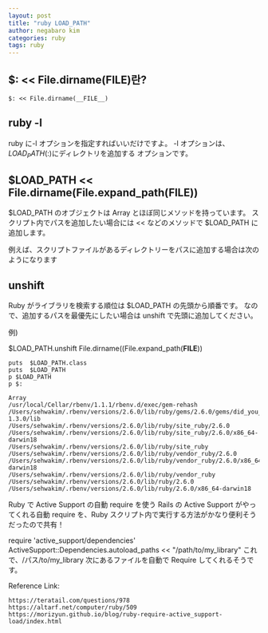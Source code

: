 ```yaml
---
layout: post
title: "ruby LOAD_PATH"
author: negabaro kim
categories: ruby
tags: ruby
---
```


## \$: << File.dirname(**FILE**)란?

```
$: << File.dirname(__FILE__)
```

## ruby -l

ruby に-l オプションを指定すればいいだけですよ。
-l オプションは、$LOAD_PATH($:)にディレクトリを追加する
オプションです。

## \$LOAD_PATH << File.dirname(File.expand_path(**FILE**))

$LOAD_PATH のオブジェクトは Array とほぼ同じメソッドを持っています。 
スクリプト内でパスを追加したい場合には << などのメソッドで $LOAD_PATH に追加します。

例えば、スクリプトファイルがあるディレクトリーをパスに追加する場合は次のようになります

## unshift

Ruby がライブラリを検索する順位は \$LOAD_PATH の先頭から順番です。
なので、追加するパスを最優先にしたい場合は unshift で先頭に追加してください。

例)

\$LOAD_PATH.unshift File.dirname((File.expand_path(**FILE**))

```
puts  $LOAD_PATH.class
puts  $LOAD_PATH
p $LOAD_PATH
p $:
```

```
Array
/usr/local/Cellar/rbenv/1.1.1/rbenv.d/exec/gem-rehash
/Users/sehwakim/.rbenv/versions/2.6.0/lib/ruby/gems/2.6.0/gems/did_you_mean-1.3.0/lib
/Users/sehwakim/.rbenv/versions/2.6.0/lib/ruby/site_ruby/2.6.0
/Users/sehwakim/.rbenv/versions/2.6.0/lib/ruby/site_ruby/2.6.0/x86_64-darwin18
/Users/sehwakim/.rbenv/versions/2.6.0/lib/ruby/site_ruby
/Users/sehwakim/.rbenv/versions/2.6.0/lib/ruby/vendor_ruby/2.6.0
/Users/sehwakim/.rbenv/versions/2.6.0/lib/ruby/vendor_ruby/2.6.0/x86_64-darwin18
/Users/sehwakim/.rbenv/versions/2.6.0/lib/ruby/vendor_ruby
/Users/sehwakim/.rbenv/versions/2.6.0/lib/ruby/2.6.0
/Users/sehwakim/.rbenv/versions/2.6.0/lib/ruby/2.6.0/x86_64-darwin18
```

Ruby で Active Support の自動 require を使う
Rails の Active Support がやってくれる自動 require を、Ruby スクリプト内で実行する方法がかなり便利そうだったので共有！

require 'active_support/dependencies'
ActiveSupport::Dependencies.autoload_paths << "/path/to/my_library"
これで、/パス/to/my_library 次にあるファイルを自動で Require してくれるそうです。

Reference Link:

```
https://teratail.com/questions/978
https://altarf.net/computer/ruby/509
https://morizyun.github.io/blog/ruby-require-active_support-load/index.html
```
